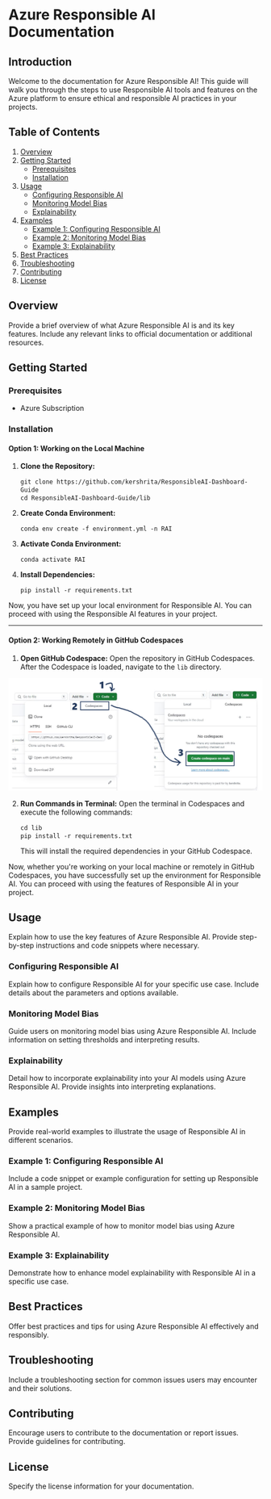 # Azure Responsible AI Documentation

## Introduction
Welcome to the documentation for Azure Responsible AI! This guide will walk you through the steps to use Responsible AI tools and features on the Azure platform to ensure ethical and responsible AI practices in your projects.

## Table of Contents
1. [Overview](#overview)
2. [Getting Started](#getting-started)
    - [Prerequisites](#prerequisites)
    - [Installation](#installation)
3. [Usage](#usage)
    - [Configuring Responsible AI](#configuring-responsible-ai)
    - [Monitoring Model Bias](#monitoring-model-bias)
    - [Explainability](#explainability)
4. [Examples](#examples)
    - [Example 1: Configuring Responsible AI](#example-1-configuring-responsible-ai)
    - [Example 2: Monitoring Model Bias](#example-2-monitoring-model-bias)
    - [Example 3: Explainability](#example-3-explainability)
5. [Best Practices](#best-practices)
6. [Troubleshooting](#troubleshooting)
7. [Contributing](#contributing)
8. [License](#license)

## Overview
Provide a brief overview of what Azure Responsible AI is and its key features. Include any relevant links to official documentation or additional resources.

## Getting Started
### Prerequisites
- Azure Subscription

### Installation

#### Option 1: Working on the Local Machine

1. **Clone the Repository:**
   ```
   git clone https://github.com/kershrita/ResponsibleAI-Dashboard-Guide
   cd ResponsibleAI-Dashboard-Guide/lib
   ```

2. **Create Conda Environment:**
   ```
   conda env create -f environment.yml -n RAI
   ```

3. **Activate Conda Environment:**
   ```
   conda activate RAI
   ```

4. **Install Dependencies:**
   ```
   pip install -r requirements.txt
   ```

Now, you have set up your local environment for Responsible AI. You can proceed with using the Responsible AI features in your project.

--------------------------------------

#### Option 2: Working Remotely in GitHub Codespaces

1. **Open GitHub Codespace:**
   Open the repository in GitHub Codespaces. After the Codespace is loaded, navigate to the `lib` directory.

![Open Code Space](img/open-codespace.png)

2. **Run Commands in Terminal:**
   Open the terminal in Codespaces and execute the following commands:

   ```
   cd lib
   pip install -r requirements.txt
   ```

   This will install the required dependencies in your GitHub Codespace.

Now, whether you're working on your local machine or remotely in GitHub Codespaces, you have successfully set up the environment for Responsible AI. You can proceed with using the features of Responsible AI in your project.


## Usage
Explain how to use the key features of Azure Responsible AI. Provide step-by-step instructions and code snippets where necessary.

### Configuring Responsible AI
Explain how to configure Responsible AI for your specific use case. Include details about the parameters and options available.

### Monitoring Model Bias
Guide users on monitoring model bias using Azure Responsible AI. Include information on setting thresholds and interpreting results.

### Explainability
Detail how to incorporate explainability into your AI models using Azure Responsible AI. Provide insights into interpreting explanations.

## Examples
Provide real-world examples to illustrate the usage of Responsible AI in different scenarios.

### Example 1: Configuring Responsible AI
Include a code snippet or example configuration for setting up Responsible AI in a sample project.

### Example 2: Monitoring Model Bias
Show a practical example of how to monitor model bias using Azure Responsible AI.

### Example 3: Explainability
Demonstrate how to enhance model explainability with Responsible AI in a specific use case.

## Best Practices
Offer best practices and tips for using Azure Responsible AI effectively and responsibly.

## Troubleshooting
Include a troubleshooting section for common issues users may encounter and their solutions.

## Contributing
Encourage users to contribute to the documentation or report issues. Provide guidelines for contributing.

## License
Specify the license information for your documentation.
